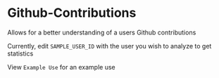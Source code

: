 # Github-Contributions
Allows for a better understanding of a users Github contributions

Currently, edit `SAMPLE_USER_ID` with the user you wish to analyze to get statistics

View `Example Use` for an example use
